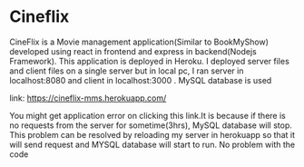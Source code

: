 # Cineflix
CineFlix is a Movie management application(Similar to BookMyShow) developed using react in frontend and express in backend(Nodejs Framework). This application is deployed in Heroku. I deployed server files and client files on a single server but in local pc, I ran server in localhost:8080 and client in localhost:3000 .  MySQL database is used

link: https://cineflix-mms.herokuapp.com/

You might get application error on clicking this link.It is because if there is no requests from the server for sometime(3hrs), MySQL database will stop. This problem can be resolved by reloading my server in herokuapp so that it will send request and MYSQL database will start to run. No problem with the code
 
